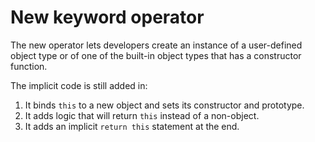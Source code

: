 # New keyword operator

The new operator lets developers create an instance of a user-defined object type or of one of the built-in object types that has a constructor function.

The implicit code is still added in:

1. It binds `this` to a new object and sets its constructor and prototype.
2. It adds logic that will return `this` instead of a non-object.
3. It adds an implicit `return this` statement at the end.
